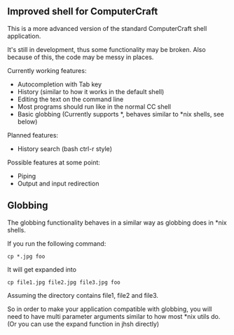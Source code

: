 Improved shell for ComputerCraft
--------------------------------

This is a more advanced version of the standard ComputerCraft shell application.

It's still in development, thus some functionality may be broken. Also because of this, the code may be messy in places.

Currently working features:

  - Autocompletion with Tab key
  - History (similar to how it works in the default shell)
  - Editing the text on the command line
  - Most programs should run like in the normal CC shell
  - Basic globbing (Currently supports *, behaves similar to *nix shells, see below)

Planned features:

  - History search (bash ctrl-r style)

Possible features at some point:

  - Piping
  - Output and input redirection

Globbing
--------

The globbing functionality behaves in a similar way as globbing does in *nix shells.

If you run the following command:

    cp *.jpg foo

It will get expanded into

    cp file1.jpg file2.jpg file3.jpg foo

Assuming the directory contains file1, file2 and file3.

So in order to make your application compatible with globbing, you will need to have multi parameter
arguments similar to how most *nix utils do. (Or you can use the expand function in jhsh directly)
